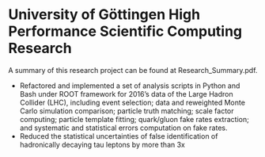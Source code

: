# University of Göttingen High Performance Scientific Computing Research
A summary of this research project can be found at Research_Summary.pdf.

* Refactored and implemented a set of analysis scripts in Python and Bash under ROOT framework for 2016’s data of the Large Hadron Collider (LHC), including event selection; data and reweighted Monte Carlo simulation comparison; particle truth matching; scale factor computing; particle template fitting; quark/gluon fake rates extraction; and systematic and statistical errors computation on fake rates. <br />
* Reduced the statistical uncertainties of false identification of hadronically decaying tau leptons by more than 3x
